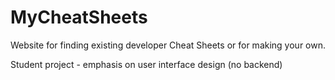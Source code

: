 # MyCheatSheets

Website for finding existing developer Cheat Sheets or for making your own.

Student project - emphasis on user interface design (no backend)
